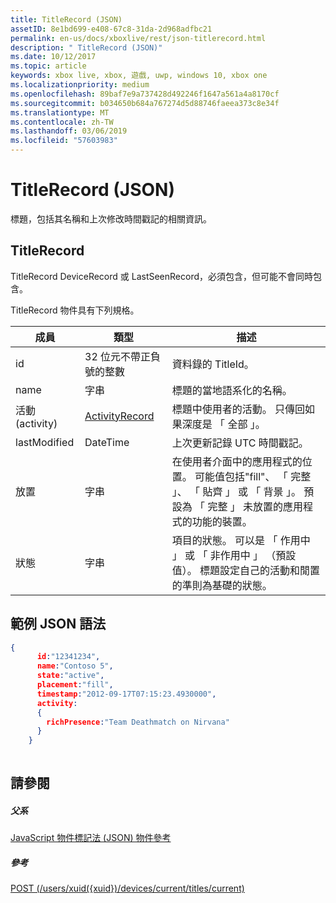 ```yaml
---
title: TitleRecord (JSON)
assetID: 8e1bd699-e408-67c8-31da-2d968adfbc21
permalink: en-us/docs/xboxlive/rest/json-titlerecord.html
description: " TitleRecord (JSON)"
ms.date: 10/12/2017
ms.topic: article
keywords: xbox live, xbox, 遊戲, uwp, windows 10, xbox one
ms.localizationpriority: medium
ms.openlocfilehash: 89baf7e9a737428d492246f1647a561a4a8170cf
ms.sourcegitcommit: b034650b684a767274d5d88746faeea373c8e34f
ms.translationtype: MT
ms.contentlocale: zh-TW
ms.lasthandoff: 03/06/2019
ms.locfileid: "57603983"
---
```

# <a name="titlerecord-json"></a>TitleRecord (JSON)
標題，包括其名稱和上次修改時間戳記的相關資訊。 
<a id="ID4EN"></a>

 
## <a name="titlerecord"></a>TitleRecord
 
TitleRecord DeviceRecord 或 LastSeenRecord，必須包含，但可能不會同時包含。
 
TitleRecord 物件具有下列規格。
 
| 成員| 類型| 描述| 
| --- | --- | --- | 
| id| 32 位元不帶正負號的整數| 資料錄的 TitleId。| 
| name| 字串| 標題的當地語系化的名稱。| 
| 活動 (activity)| [ActivityRecord](json-activityrecord.md)| 標題中使用者的活動。 只傳回如果深度是 「 全部 」。| 
| lastModified| DateTime| 上次更新記錄 UTC 時間戳記。| 
| 放置| 字串| 在使用者介面中的應用程式的位置。 可能值包括"fill"、 「 完整 」、 「 貼齊 」 或 「 背景 」。 預設為 「 完整 」 未放置的應用程式的功能的裝置。| 
| 狀態| 字串| 項目的狀態。 可以是 「 作用中 」 或 「 非作用中 」 （預設值）。 標題設定自己的活動和閒置的準則為基礎的狀態。| 
  
<a id="ID4E6C"></a>

 
## <a name="sample-json-syntax"></a>範例 JSON 語法
 

```json
{
      id:"12341234",
      name:"Contoso 5",
      state:"active",
      placement:"fill",
      timestamp:"2012-09-17T07:15:23.4930000",
      activity:
      {
        richPresence:"Team Deathmatch on Nirvana"
      }
    }
    
```

  
<a id="ID4EID"></a>

 
## <a name="see-also"></a>請參閱
 
<a id="ID4EKD"></a>

 
##### <a name="parent"></a>父系 

[JavaScript 物件標記法 (JSON) 物件參考](atoc-xboxlivews-reference-json.md)

  
<a id="ID4EUD"></a>

 
##### <a name="reference"></a>參考 

[POST (/users/xuid({xuid})/devices/current/titles/current)](../uri/presence/uri-usersxuiddevicescurrenttitlescurrentpost.md)

   